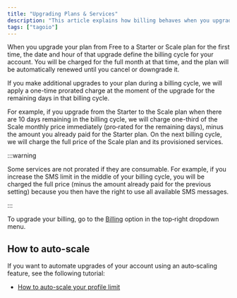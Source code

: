 ```yaml
---
title: "Upgrading Plans & Services"
description: "This article explains how billing behaves when you upgrade TagoIO plans or services, including proration rules and when charges are applied, and points to a tutorial for enabling auto-scaling of profile limits."
tags: ["tagoio"]
---
```

When you upgrade your plan from Free to a Starter or Scale plan for the first time, the date and hour of that upgrade define the billing cycle for your account. You will be charged for the full month at that time, and the plan will be automatically renewed until you cancel or downgrade it.



If you make additional upgrades to your plan during a billing cycle, we will apply a one-time prorated charge at the moment of the upgrade for the remaining days in that billing cycle.

For example, if you upgrade from the Starter to the Scale plan when there are 10 days remaining in the billing cycle, we will charge one-third of the Scale monthly price immediately (pro‑rated for the remaining days), minus the amount you already paid for the Starter plan. On the next billing cycle, we will charge the full price of the Scale plan and its provisioned services.

:::warning

Some services are not prorated if they are consumable. For example, if you increase the SMS limit in the middle of your billing cycle, you will be charged the full price (minus the amount already paid for the previous setting) because you then have the right to use all available SMS messages.

:::

To upgrade your billing, go to the [Billing](https://admin.tago.io/account/billing) option in the top‑right dropdown menu.

## How to auto-scale

If you want to automate upgrades of your account using an auto‑scaling feature, see the following tutorial:

- [How to auto-scale your profile limit](https://community.tago.io/t/how-to-auto-scale-your-profile-limits/1075)